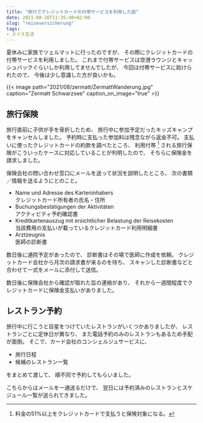 ```yaml
---
title: "旅行でクレジットカードの付帯サービスを利用した話"
date: 2021-08-26T11:35:40+02:00
slug: "reiseversicherung"
tags:
- スイス生活
---
```

夏休みに家族でツェルマットに行ったのですが、
その際にクレジットカードの付帯サービスを利用しました。
これまで付帯サービスは空港ラウンジとキャッシュバックぐらいしか利用してませんでしたが、
今回は付帯サービスに助けられたので、
今後は少し意識した方が良いかも。

{{< image
    path="2021/08/zermatt/ZermattWanderung.jpg"
    caption="Zermatt Schwarzsee"
    caption_on_image="true" >}}

## 旅行保険

旅行直前に子供が手を骨折したため、
旅行中に参加予定だったキッズキャンプをキャンセルしました。
予約時に支払った参加料は残念ながら返金不可。
支払いに使ったクレジットカードの約款を調べたところ、
利用付帯 [^利用付帯] される旅行保険がこういったケースに対応していることが判明したので、
そちらに保険金を請求しました。

[^利用付帯]: 料金の51%以上をクレジットカードで支払うと保険対象になる。

保険会社の問い合わせ窓口にメールを送って状況を説明したところ、
次の書類／情報を送るようにとのこと。

- Name und Adresse des Karteninhabers<br>クレジットカード所有者の氏名・住所
- Buchungsbestätigungen der Aktivitäten<br>アクティビティ予約確認書
- Kreditkartenauszug mit ersichtlicher Belastung der Reisekosten<br>当該費用の支払いが載っているクレジットカード利用明細書
- Arztzeugnis<br>医師の診断書

数日後に通院予定があったので、
診断書はその場で医師に作成を依頼。
クレジットカード会社から月次の請求書が来るのを待ち、
スキャンした診断書などと合わせて一式をメールに添付して送信。

数日後に保険会社から確認が取れた旨の連絡があり、
それから一週間程度でクレジットカードに保険金支払いがありました。

## レストラン予約

旅行中に行こうと目星をつけていたレストランがいくつかありましたが、
レストランごとに定休日が異なり、
また電話予約のみのレストランもあるため手配が面倒。
そこで、カード会社のコンシェルジュサービスに、

- 旅行日程
- 候補のレストラン一覧

をまとめて渡して、
順不同で予約してもらいました。

こちらからはメールを一通送るだけで、
翌日には予約済みのレストランとスケジュール一覧が送られてきました。
